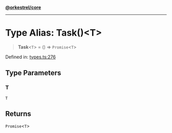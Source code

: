[**@orkestrel/core**](../index.md)

***

# Type Alias: Task()\<T\>

> **Task**\<`T`\> = () => `Promise`\<`T`\>

Defined in: [types.ts:276](https://github.com/orkestrel/core/blob/98df1af1b029ad0f39e413b90869151f4152e5dd/src/types.ts#L276)

## Type Parameters

### T

`T`

## Returns

`Promise`\<`T`\>
